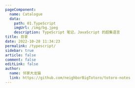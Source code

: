 ```yaml
---
pageComponent: 
  name: Catalogue
  data: 
    path: 01.TypeScript
    imgUrl: /img/bg.jpeg
    description: TypeScript 笔记，JavaScript 的超集语言
title: 目录
date: 2022-10-28 11:34:23
permalink: /typescript/
sidebar: true
article: false
comment: false
editLink: false
author: 
  name: 邻家大龙猫
  link: https://github.com/neighborBigTotoro/totoro-notes
---
```

